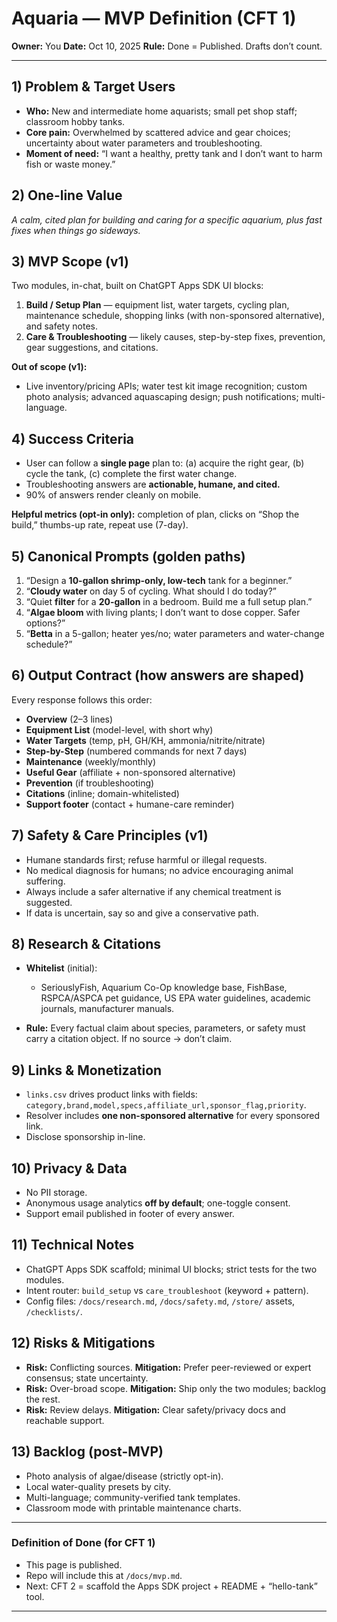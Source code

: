 # Aquaria — MVP Definition (CFT 1)

**Owner:** You
**Date:** Oct 10, 2025
**Rule:** Done = Published. Drafts don’t count.

---

## 1) Problem & Target Users

* **Who:** New and intermediate home aquarists; small pet shop staff; classroom hobby tanks.
* **Core pain:** Overwhelmed by scattered advice and gear choices; uncertainty about water parameters and troubleshooting.
* **Moment of need:** “I want a healthy, pretty tank and I don’t want to harm fish or waste money.”

## 2) One-line Value

*A calm, cited plan for building and caring for a specific aquarium, plus fast fixes when things go sideways.*

## 3) MVP Scope (v1)

Two modules, in-chat, built on ChatGPT Apps SDK UI blocks:

1. **Build / Setup Plan** — equipment list, water targets, cycling plan, maintenance schedule, shopping links (with non-sponsored alternative), and safety notes.
2. **Care & Troubleshooting** — likely causes, step-by-step fixes, prevention, gear suggestions, and citations.

**Out of scope (v1):**

* Live inventory/pricing APIs; water test kit image recognition; custom photo analysis; advanced aquascaping design; push notifications; multi-language.

## 4) Success Criteria

* User can follow a **single page** plan to: (a) acquire the right gear, (b) cycle the tank, (c) complete the first water change.
* Troubleshooting answers are **actionable, humane, and cited.**
* 90% of answers render cleanly on mobile.

**Helpful metrics (opt-in only):** completion of plan, clicks on “Shop the build,” thumbs-up rate, repeat use (7-day).

## 5) Canonical Prompts (golden paths)

1. “Design a **10-gallon shrimp-only, low-tech** tank for a beginner.”
2. “**Cloudy water** on day 5 of cycling. What should I do today?”
3. “Quiet **filter** for a **20-gallon** in a bedroom. Build me a full setup plan.”
4. “**Algae bloom** with living plants; I don’t want to dose copper. Safer options?”
5. “**Betta** in a 5-gallon; heater yes/no; water parameters and water-change schedule?”

## 6) Output Contract (how answers are shaped)

Every response follows this order:

* **Overview** (2–3 lines)
* **Equipment List** (model-level, with short why)
* **Water Targets** (temp, pH, GH/KH, ammonia/nitrite/nitrate)
* **Step-by-Step** (numbered commands for next 7 days)
* **Maintenance** (weekly/monthly)
* **Useful Gear** (affiliate + non-sponsored alternative)
* **Prevention** (if troubleshooting)
* **Citations** (inline; domain-whitelisted)
* **Support footer** (contact + humane-care reminder)

## 7) Safety & Care Principles (v1)

* Humane standards first; refuse harmful or illegal requests.
* No medical diagnosis for humans; no advice encouraging animal suffering.
* Always include a safer alternative if any chemical treatment is suggested.
* If data is uncertain, say so and give a conservative path.

## 8) Research & Citations

* **Whitelist** (initial):

  * SeriouslyFish, Aquarium Co-Op knowledge base, FishBase, RSPCA/ASPCA pet guidance, US EPA water guidelines, academic journals, manufacturer manuals.
* **Rule:** Every factual claim about species, parameters, or safety must carry a citation object. If no source → don’t claim.

## 9) Links & Monetization

* `links.csv` drives product links with fields: `category,brand,model,specs,affiliate_url,sponsor_flag,priority`.
* Resolver includes **one non-sponsored alternative** for every sponsored link.
* Disclose sponsorship in-line.

## 10) Privacy & Data

* No PII storage.
* Anonymous usage analytics **off by default**; one-toggle consent.
* Support email published in footer of every answer.

## 11) Technical Notes

* ChatGPT Apps SDK scaffold; minimal UI blocks; strict tests for the two modules.
* Intent router: `build_setup` vs `care_troubleshoot` (keyword + pattern).
* Config files: `/docs/research.md`, `/docs/safety.md`, `/store/` assets, `/checklists/`.

## 12) Risks & Mitigations

* **Risk:** Conflicting sources.
  **Mitigation:** Prefer peer-reviewed or expert consensus; state uncertainty.
* **Risk:** Over-broad scope.
  **Mitigation:** Ship only the two modules; backlog the rest.
* **Risk:** Review delays.
  **Mitigation:** Clear safety/privacy docs and reachable support.

## 13) Backlog (post-MVP)

* Photo analysis of algae/disease (strictly opt-in).
* Local water-quality presets by city.
* Multi-language; community-verified tank templates.
* Classroom mode with printable maintenance charts.

---

### Definition of Done (for CFT 1)

* This page is published.
* Repo will include this at `/docs/mvp.md`.
* Next: CFT 2 = scaffold the Apps SDK project + README + “hello-tank” tool.

---
